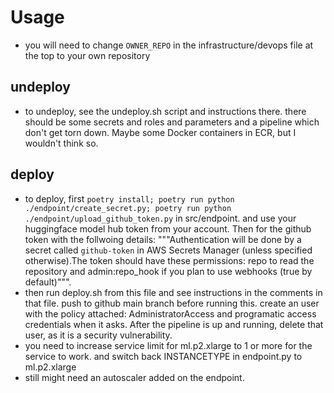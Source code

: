# Usage

- you will need to change `OWNER_REPO` in the infrastructure/devops file at the top to your own repository

## undeploy

- to undeploy, see the undeploy.sh script and instructions there. there should be some secrets and roles and parameters and a pipeline which don't get torn down. Maybe some Docker containers in ECR, but I wouldn't think so. 

## deploy

- to deploy, first `poetry install; poetry run python ./endpoint/create_secret.py; poetry run python ./endpoint/upload_github_token.py` in src/endpoint. and use your huggingface model hub token from your account. Then for the github token with the follwoing details: """Authentication will be done by a secret called `github-token` in AWS Secrets Manager (unless specified otherwise).The token should have these permissions: repo to read the repository and admin:repo_hook if you plan to use webhooks (true by default)""".
- then run deploy.sh from this file and see instructions in the comments in that file. push to github main branch before running this. create an user with the policy attached: AdministratorAccess and programatic access credentials when it asks. After the pipeline is up and running, delete that user, as it is a security vulnerability.
- you need to increase service limit for ml.p2.xlarge to 1 or more for the service to work. and switch back INSTANCETYPE in endpoint.py to ml.p2.xlarge
- still might need an autoscaler added on the endpoint.

